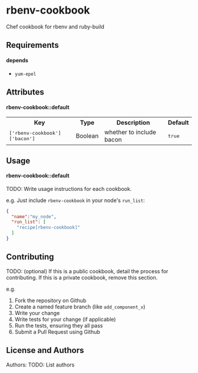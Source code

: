 rbenv-cookbook
=======================

Chef cookbook for rbenv and ruby-build

Requirements
------------

#### depends
- `yum-epel`

Attributes
----------

#### rbenv-cookbook::default
<table>
  <tr>
    <th>Key</th>
    <th>Type</th>
    <th>Description</th>
    <th>Default</th>
  </tr>
  <tr>
    <td><tt>['rbenv-cookbook']['bacon']</tt></td>
    <td>Boolean</td>
    <td>whether to include bacon</td>
    <td><tt>true</tt></td>
  </tr>
</table>

Usage
-----
#### rbenv-cookbook::default
TODO: Write usage instructions for each cookbook.

e.g.
Just include `rbenv-cookbook` in your node's `run_list`:

```json
{
  "name":"my_node",
  "run_list": [
    "recipe[rbenv-cookbook]"
  ]
}
```

Contributing
------------
TODO: (optional) If this is a public cookbook, detail the process for contributing. If this is a private cookbook, remove this section.

e.g.
1. Fork the repository on Github
2. Create a named feature branch (like `add_component_x`)
3. Write your change
4. Write tests for your change (if applicable)
5. Run the tests, ensuring they all pass
6. Submit a Pull Request using Github

License and Authors
-------------------
Authors: TODO: List authors
